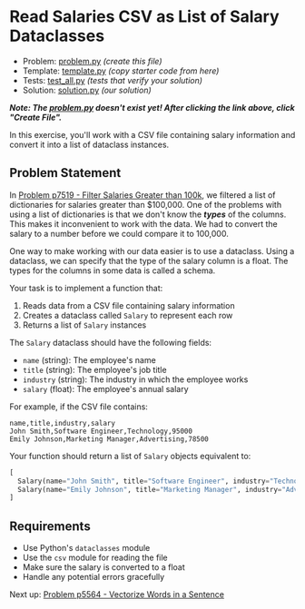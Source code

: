 # Read Salaries CSV as List of Salary Dataclasses

- Problem: [problem.py](problem.py) _(create this file)_
- Template: [template.py](template.py) _(copy starter code from here)_
- Tests: [test_all.py](test_all.py) _(tests that verify your solution)_
- Solution: [solution.py](solution.py) _(our solution)_

**_Note: The [problem.py](problem.py) doesn't exist yet! After clicking the link above, click "Create File"._**

In this exercise, you'll work with a CSV file containing salary information and convert it into a list of dataclass instances.

## Problem Statement

In [Problem p7519 - Filter Salaries Greater than 100k](../p7519/index.md), we filtered a list of dictionaries for salaries greater than $100,000. One of the problems with using a list of dictionaries is that we don't know the **_types_** of the columns. This makes it inconvenient to work with the data. We had to convert the salary to a number before we could compare it to 100,000.

One way to make working with our data easier is to use a dataclass. Using a dataclass, we can specify that the type of the salary column is a float. The types for the columns in some data is called a schema.

Your task is to implement a function that:

1. Reads data from a CSV file containing salary information
2. Creates a dataclass called `Salary` to represent each row
3. Returns a list of `Salary` instances

The `Salary` dataclass should have the following fields:

- `name` (string): The employee's name
- `title` (string): The employee's job title
- `industry` (string): The industry in which the employee works
- `salary` (float): The employee's annual salary

For example, if the CSV file contains:

```csv
name,title,industry,salary
John Smith,Software Engineer,Technology,95000
Emily Johnson,Marketing Manager,Advertising,78500
```

Your function should return a list of `Salary` objects equivalent to:

```python
[
  Salary(name="John Smith", title="Software Engineer", industry="Technology", salary=95000.0),
  Salary(name="Emily Johnson", title="Marketing Manager", industry="Advertising", salary=78500.0)
]
```

## Requirements

- Use Python's `dataclasses` module
- Use the `csv` module for reading the file
- Make sure the salary is converted to a float
- Handle any potential errors gracefully

Next up: [Problem p5564 - Vectorize Words in a Sentence](../p5564/index.md)
